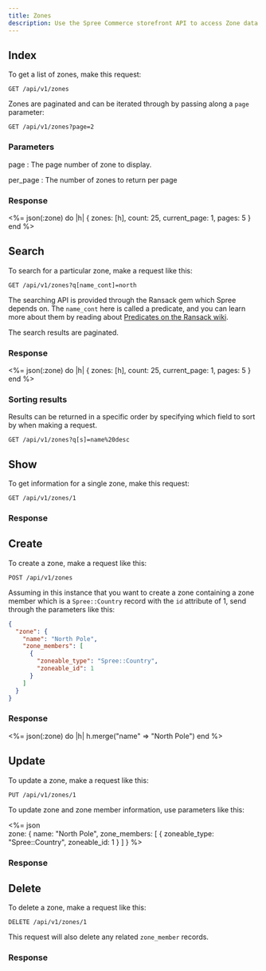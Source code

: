 ```yaml
---
title: Zones
description: Use the Spree Commerce storefront API to access Zone data.
---
```


## Index

To get a list of zones, make this request:

```text
GET /api/v1/zones
```

Zones are paginated and can be iterated through by passing along a `page` parameter:

```text
GET /api/v1/zones?page=2
```

### Parameters

page
: The page number of zone to display.

per_page
: The number of zones to return per page

### Response

<status code="200"></status>
<%= json(:zone) do |h|
{ zones: [h],
  count: 25,
  current_page: 1,
  pages: 5 }
end %>

## Search

To search for a particular zone, make a request like this:

```text
GET /api/v1/zones?q[name_cont]=north
```

The searching API is provided through the Ransack gem which Spree depends on. The `name_cont` here is called a predicate, and you can learn more about them by reading about [Predicates on the Ransack wiki](https://github.com/ernie/ransack/wiki/Basic-Searching).

The search results are paginated.

### Response

<status code="200"></status>
<%= json(:zone) do |h|
 { zones: [h],
   count: 25,
   current_page: 1,
   pages: 5 }
end %>

### Sorting results

Results can be returned in a specific order by specifying which field to sort by when making a request.

```text
GET /api/v1/zones?q[s]=name%20desc
```

## Show

To get information for a single zone, make this request:

```text
GET /api/v1/zones/1
```

### Response

<status code="200"></status>
<json sample="zone"></json>

## Create

<alert type="admin_only" kind="danger"></alert>

To create a zone, make a request like this:

```text
POST /api/v1/zones
```

Assuming in this instance that you want to create a zone containing
a zone member which is a `Spree::Country` record with the `id` attribute of 1, send through the parameters like this:

```json
{
  "zone": {
    "name": "North Pole",
    "zone_members": [
      {
        "zoneable_type": "Spree::Country",
        "zoneable_id": 1
      }
    ]
  }
}
```

### Response

<status code="201"></status>
<%= json(:zone) do |h|
  h.merge("name" => "North Pole")
end %>

## Update

<alert type="admin_only" kind="danger"></alert>

To update a zone, make a request like this:

```text
PUT /api/v1/zones/1
```

To update zone and zone member information, use parameters like this:

<%= json \
  zone: {
    name: "North Pole",
    zone_members: [
      {
        zoneable_type: "Spree::Country",
        zoneable_id: 1
      }
    ]
  } %>

### Response

<status code="200"></status>
<json sample="zone"></json>

## Delete

<alert type="admin_only" kind="danger"></alert>

To delete a zone, make a request like this:

```text
DELETE /api/v1/zones/1
```

This request will also delete any related `zone_member` records.

### Response

<status code="204"></status>
